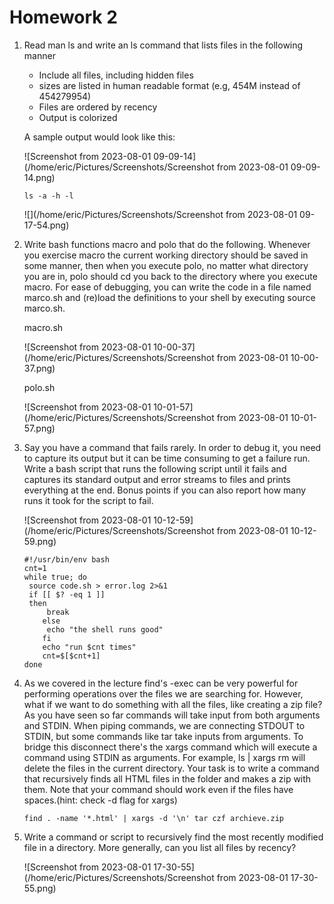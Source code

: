 # Homework 2

1. Read man ls and write an ls command that lists files in the following manner

   - Include all files, including hidden files
   - sizes are listed in human readable format (e.g, 454M instead of 454279954)
   - Files are ordered by recency
   - Output is colorized

   A sample output would look like this:

   ![Screenshot from 2023-08-01 09-09-14](/home/eric/Pictures/Screenshots/Screenshot from 2023-08-01 09-09-14.png)

   ```shell
   ls -a -h -l
   ```

   ![](/home/eric/Pictures/Screenshots/Screenshot from 2023-08-01 09-17-54.png)

2. Write bash functions macro and polo that do the following. Whenever you exercise macro the current working directory should be saved in some manner, then when you execute polo, no matter what directory you are in, polo should cd you back to the directory where you execute macro. For ease of debugging, you can write the code in a file named marco.sh and (re)load the definitions to your shell by executing source marco.sh.

   macro.sh

   ![Screenshot from 2023-08-01 10-00-37](/home/eric/Pictures/Screenshots/Screenshot from 2023-08-01 10-00-37.png)

   polo.sh

   ![Screenshot from 2023-08-01 10-01-57](/home/eric/Pictures/Screenshots/Screenshot from 2023-08-01 10-01-57.png)
3. Say you have a command that fails rarely. In order to debug it, you need to capture its output but it can be time consuming to get a failure run. Write a bash script that runs the following script until it fails and captures its standard output and error streams to files and prints everything at the end. Bonus points if you can also report how many runs it took for the script to fail.

   ![Screenshot from 2023-08-01 10-12-59](/home/eric/Pictures/Screenshots/Screenshot from 2023-08-01 10-12-59.png)

   ```shell
   #!/usr/bin/env bash
   cnt=1
   while true; do
   	source code.sh > error.log 2>&1
   	if [[ $? -eq 1 ]]
   	then
   		break
       else
   		echo "the shell runs good"
       fi
       echo "run $cnt times"
       cnt=$[$cnt+1]
   done
   ```
4. As we covered in the lecture find's -exec can be very powerful for performing operations over the files we are searching for. However, what if we want to do something with all the files, like creating a zip file? As you have seen so far commands will take input from both arguments and STDIN. When piping commands, we are connecting STDOUT to STDIN, but some commands like tar take inputs from arguments. To bridge this disconnect there's the xargs command which will execute a command using STDIN as arguments. For example, ls | xargs rm will delete the files in the current directory. Your task is to write a command that  recursively finds all HTML files in the folder and makes a zip with them. Note that your command should work even if the files have spaces.(hint: check -d flag for xargs)

   ```shell
   find . -name '*.html' | xargs -d '\n' tar czf archieve.zip
   ```

5. Write  a command or script to recursively find the most recently modified file in a directory. More generally, can you list all files by recency?

   ![Screenshot from 2023-08-01 17-30-55](/home/eric/Pictures/Screenshots/Screenshot from 2023-08-01 17-30-55.png)